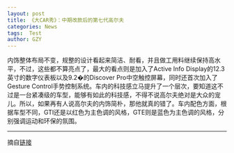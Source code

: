 ```yaml
---
layout: post
title: 《大CAR秀》：中期改款后的第七代高尔夫
categories: News
tags:  Test
author: GZY
---
```


内饰整体布局不变，规整的设计看起来简洁、耐看，并且做工用料继续保持高水平，不过，这些都不算亮点了，最大的看点则是加入了Active Info Display的12.3英寸的数字仪表板以及9.2�的Discover Pro中空触控屏幕，同时还首次加入了Gesture Control手势控制系统。车内的科技感立马提升了一个层次，要知道这不过是一台紧凑级的车型，能够有如此的科技感，不得不说高尔夫绝对是大众的宠儿。所以，如果再有人说高尔夫的内饰简朴，那他就真的错了。车内配色方面，根据车型不同，GTI还是以红色为主色调的风格，GTE则是蓝色为主色调的风格，分别强调运动和环保的氛围。

*****

摘自[链接](http://auto.qq.com/cross/20161215/17pbDq29.html)